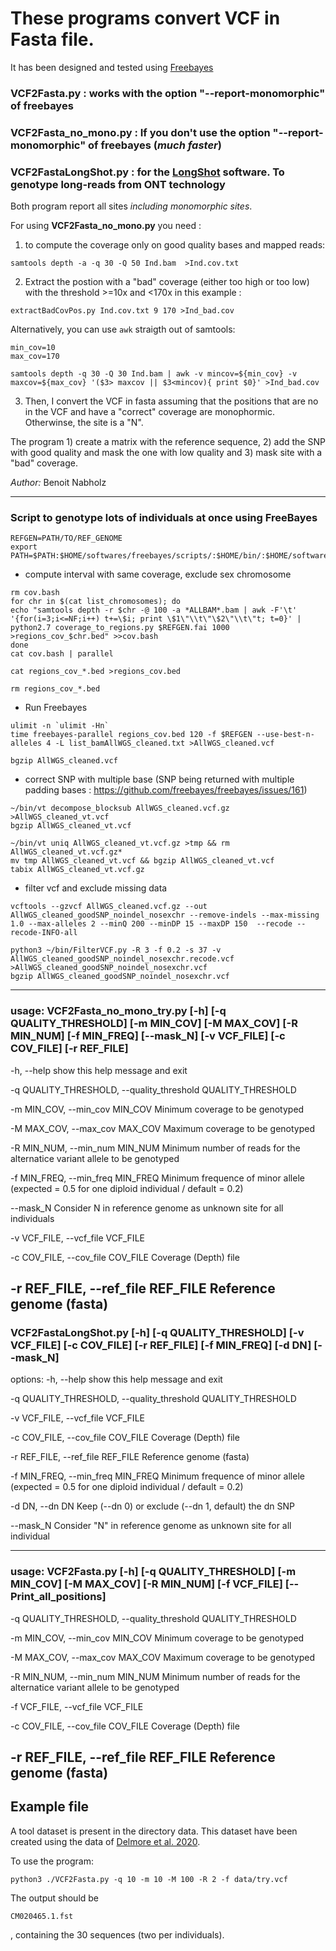 # These programs convert VCF in Fasta file. 

It has been designed and tested using [Freebayes](https://github.com/freebayes/freebayes)

### VCF2Fasta.py : works with the option "--report-monomorphic" of freebayes

### VCF2Fasta_no_mono.py : If you don't use the option "--report-monomorphic" of freebayes (*much faster*)

### VCF2FastaLongShot.py : for the [LongShot](https://github.com/pjedge/longshot) software. To genotype long-reads from ONT technology

Both program report all sites *including monomorphic sites*.

For using **VCF2Fasta_no_mono.py** you need :

1) to compute the coverage only on good quality bases and mapped reads:
```
samtools depth -a -q 30 -Q 50 Ind.bam  >Ind.cov.txt
```

2) Extract the postion with a "bad" coverage (either too high or too low) with the threshold >=10x and <170x in this example :
```
extractBadCovPos.py Ind.cov.txt 9 170 >Ind_bad.cov
```

Alternatively, you can use `awk` straigth out of samtools:
```
min_cov=10
max_cov=170

samtools depth -q 30 -Q 30 Ind.bam | awk -v mincov=${min_cov} -v maxcov=${max_cov} '($3> maxcov || $3<mincov){ print $0}' >Ind_bad.cov
```

3) Then, I convert the VCF in fasta assuming that the positions that are no in the VCF and have a 
"correct" coverage are monophormic. Otherwinse, the site is a "N". 

The program 1) create a matrix with the reference sequence, 2) add the SNP with good quality and 
mask the one with low quality and 3) mask site with a "bad" coverage.

*Author:* Benoit Nabholz

--------
### Script to genotype lots of individuals at once using FreeBayes

```
REFGEN=PATH/TO/REF_GENOME
export PATH=$PATH:$HOME/softwares/freebayes/scripts/:$HOME/bin/:$HOME/softwares/freebayes/vcflib/scripts/:$HOME/softwares/freebayes/vcflib/bin/:/media/bigvol/benoit/softwares/speedseq/bin/
```


- compute interval with same coverage, exclude sex chromosome
```
rm cov.bash
for chr in $(cat list_chromosomes); do
echo "samtools depth -r $chr -@ 100 -a *ALLBAM*.bam | awk -F'\t'  '{for(i=3;i<=NF;i++) t+=\$i; print \$1\"\\t\"\$2\"\\t\"t; t=0}' | python2.7 coverage_to_regions.py $REFGEN.fai 1000 >regions_cov_$chr.bed" >>cov.bash
done
cat cov.bash | parallel

cat regions_cov_*.bed >regions_cov.bed

rm regions_cov_*.bed

```

- Run Freebayes
```
ulimit -n `ulimit -Hn`
time freebayes-parallel regions_cov.bed 120 -f $REFGEN --use-best-n-alleles 4 -L list_bamAllWGS_cleaned.txt >AllWGS_cleaned.vcf

bgzip AllWGS_cleaned.vcf
```

- correct SNP with multiple base  (SNP being returned with multiple padding bases : https://github.com/freebayes/freebayes/issues/161)
```
~/bin/vt decompose_blocksub AllWGS_cleaned.vcf.gz >AllWGS_cleaned_vt.vcf
bgzip AllWGS_cleaned_vt.vcf

~/bin/vt uniq AllWGS_cleaned_vt.vcf.gz >tmp && rm AllWGS_cleaned_vt.vcf.gz*
mv tmp AllWGS_cleaned_vt.vcf && bgzip AllWGS_cleaned_vt.vcf
tabix AllWGS_cleaned_vt.vcf.gz
```

- filter vcf and exclude missing data
```
vcftools --gzvcf AllWGS_cleaned.vcf.gz --out AllWGS_cleaned_goodSNP_noindel_nosexchr --remove-indels --max-missing 1.0 --max-alleles 2 --minQ 200 --minDP 15 --maxDP 150  --recode --recode-INFO-all

python3 ~/bin/FilterVCF.py -R 3 -f 0.2 -s 37 -v AllWGS_cleaned_goodSNP_noindel_nosexchr.recode.vcf >AllWGS_cleaned_goodSNP_noindel_nosexchr.vcf
bgzip AllWGS_cleaned_goodSNP_noindel_nosexchr.vcf
```                   


--------

### usage: VCF2Fasta_no_mono_try.py [-h] [-q QUALITY_THRESHOLD] [-m MIN_COV] [-M MAX_COV] [-R MIN_NUM] [-f MIN_FREQ] [--mask_N] [-v VCF_FILE] [-c COV_FILE] [-r REF_FILE]

  -h, --help            show this help message and exit
  
  -q QUALITY_THRESHOLD, --quality_threshold QUALITY_THRESHOLD
  
  -m MIN_COV, --min_cov MIN_COV
                        Minimum coverage to be genotyped
                        
  -M MAX_COV, --max_cov MAX_COV
                        Maximum coverage to be genotyped
                        
  -R MIN_NUM, --min_num MIN_NUM
                        Minimum number of reads for the alternatice variant allele to be genotyped
                        
  -f MIN_FREQ, --min_freq MIN_FREQ
                        Minimum frequence of minor allele (expected = 0.5 for one diploid individual / default = 0.2)
                        
  --mask_N              Consider N in reference genome as unknown site for all individuals
  
  -v VCF_FILE, --vcf_file VCF_FILE
  
  -c COV_FILE, --cov_file COV_FILE
                        Coverage (Depth) file
                        
  -r REF_FILE, --ref_file REF_FILE
                        Reference genome (fasta)
--------
###     VCF2FastaLongShot.py [-h] [-q QUALITY_THRESHOLD] [-v VCF_FILE] [-c COV_FILE] [-r REF_FILE] [-f MIN_FREQ] [-d DN] [--mask_N]
 
options:
  -h, --help            show this help message and exit
  
  -q QUALITY_THRESHOLD, --quality_threshold QUALITY_THRESHOLD
  
  -v VCF_FILE, --vcf_file VCF_FILE
  
  -c COV_FILE, --cov_file COV_FILE
                        Coverage (Depth) file
                        
  -r REF_FILE, --ref_file REF_FILE
                        Reference genome (fasta)
                        
  -f MIN_FREQ, --min_freq MIN_FREQ
                        Minimum frequence of minor allele (expected = 0.5 for one diploid individual / default = 0.2)
                        
  -d DN, --dn DN        Keep (--dn 0) or exclude (--dn 1, default) the dn SNP
  
  --mask_N              Consider "N" in reference genome as unknown site for all individual

--------

### usage: VCF2Fasta.py [-h] [-q QUALITY_THRESHOLD] [-m MIN_COV] [-M MAX_COV] [-R MIN_NUM] [-f VCF_FILE] [--Print_all_positions]


  -q QUALITY_THRESHOLD, --quality_threshold QUALITY_THRESHOLD

  
  -m MIN_COV, --min_cov MIN_COV
                        Minimum coverage to be genotyped


  -M MAX_COV, --max_cov MAX_COV
                        Maximum coverage to be genotyped


  -R MIN_NUM, --min_num MIN_NUM
                        Minimum number of reads for the alternatice variant allele to be genotyped


  -f VCF_FILE, --vcf_file VCF_FILE

  -c COV_FILE, --cov_file COV_FILE
                        Coverage (Depth) file

  -r REF_FILE, --ref_file REF_FILE
                        Reference genome (fasta)
-----

## Example file
A tool dataset is present in the directory data. This dataset have been created using the data of [Delmore et al. 2020](https://elifesciences.org/articles/54462).


To use the program:
``` 
python3 ./VCF2Fasta.py -q 10 -m 10 -M 100 -R 2 -f data/try.vcf
```

The output should be
```
CM020465.1.fst
```
, containing the 30 sequences (two per individuals).


